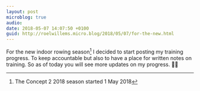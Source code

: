 ```yaml
---
layout: post
microblog: true
audio: 
date: 2018-05-07 14:07:50 +0100
guid: http://roelwillems.micro.blog/2018/05/07/for-the-new.html
---
```

For the new indoor rowing season[^1] I decided to start posting my training progress. To keep accountable but also to have a place for written notes on training. So as of today you will see more updates on my progress. 🚣‍♂️

[^1]:The Concept 2 2018 season started 1 May 2018
